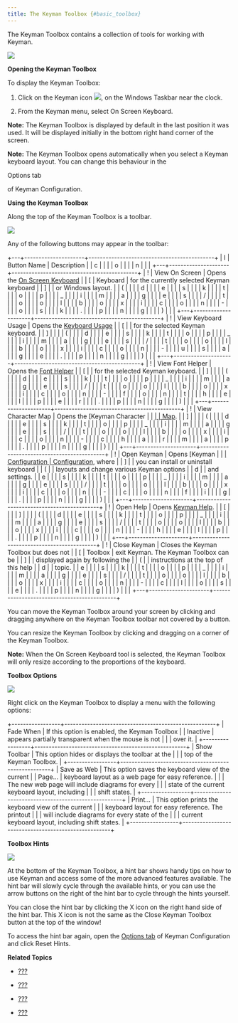 ```yaml
---
title: The Keyman Toolbox {#basic_toolbox}
---
```


The Keyman Toolbox contains a collection of tools for working with
Keyman.

![](desktop_images/osk_keyboard.png)

**Opening the Keyman Toolbox**

To display the Keyman Toolbox:

1.  Click on the Keyman icon ![](desktop_images/icon-keyman.png), on the
    Windows Taskbar near the clock.

2.  From the Keyman menu, select On Screen Keyboard.

**Note:**
The Keyman Toolbox is displayed by default in the last position it was
used. It will be displayed initially in the bottom right hand corner of
the screen.

**Note:**
The Keyman Toolbox opens automatically when you select a Keyman keyboard
layout. You can change this behaviour in the

Options tab

of Keyman Configuration.

**Using the Keyman Toolbox**

Along the top of the Keyman Toolbox is a toolbar.

![](desktop_images/toolbox-toolbar.png)

Any of the following buttons may appear in the toolbar:

+---+---------------------+--------------------------------------------+
| I | Button Name         | Description                                |
| c |                     |                                            |
| o |                     |                                            |
| n |                     |                                            |
+---+---------------------+--------------------------------------------+
| ! | View On Screen      | Opens the [On Screen Keyboard](#basic_osk) |
| [ | Keyboard            | for the currently selected Keyman keyboard |
| ] |                     | or Windows layout.                         |
| ( |                     |                                            |
| d |                     |                                            |
| e |                     |                                            |
| s |                     |                                            |
| k |                     |                                            |
| t |                     |                                            |
| o |                     |                                            |
| p |                     |                                            |
| _ |                     |                                            |
| i |                     |                                            |
| m |                     |                                            |
| a |                     |                                            |
| g |                     |                                            |
| e |                     |                                            |
| s |                     |                                            |
| / |                     |                                            |
| t |                     |                                            |
| o |                     |                                            |
| o |                     |                                            |
| l |                     |                                            |
| b |                     |                                            |
| o |                     |                                            |
| x |                     |                                            |
| i |                     |                                            |
| c |                     |                                            |
| o |                     |                                            |
| n |                     |                                            |
| - |                     |                                            |
| o |                     |                                            |
| s |                     |                                            |
| k |                     |                                            |
| . |                     |                                            |
| p |                     |                                            |
| n |                     |                                            |
| g |                     |                                            |
| ) |                     |                                            |
+---+---------------------+--------------------------------------------+
| ! | View Keyboard Usage | Opens the [Keyboard Usage](#basic_usage)   |
| [ |                     | for the selected Keyman keyboard.          |
| ] |                     |                                            |
| ( |                     |                                            |
| d |                     |                                            |
| e |                     |                                            |
| s |                     |                                            |
| k |                     |                                            |
| t |                     |                                            |
| o |                     |                                            |
| p |                     |                                            |
| _ |                     |                                            |
| i |                     |                                            |
| m |                     |                                            |
| a |                     |                                            |
| g |                     |                                            |
| e |                     |                                            |
| s |                     |                                            |
| / |                     |                                            |
| t |                     |                                            |
| o |                     |                                            |
| o |                     |                                            |
| l |                     |                                            |
| b |                     |                                            |
| o |                     |                                            |
| x |                     |                                            |
| i |                     |                                            |
| c |                     |                                            |
| o |                     |                                            |
| n |                     |                                            |
| - |                     |                                            |
| u |                     |                                            |
| s |                     |                                            |
| a |                     |                                            |
| g |                     |                                            |
| e |                     |                                            |
| . |                     |                                            |
| p |                     |                                            |
| n |                     |                                            |
| g |                     |                                            |
| ) |                     |                                            |
+---+---------------------+--------------------------------------------+
| ! | View Font Helper    | Opens the [Font Helper](#basic_fonthelper) |
| [ |                     | for the selected Keyman keyboard.          |
| ] |                     |                                            |
| ( |                     |                                            |
| d |                     |                                            |
| e |                     |                                            |
| s |                     |                                            |
| k |                     |                                            |
| t |                     |                                            |
| o |                     |                                            |
| p |                     |                                            |
| _ |                     |                                            |
| i |                     |                                            |
| m |                     |                                            |
| a |                     |                                            |
| g |                     |                                            |
| e |                     |                                            |
| s |                     |                                            |
| / |                     |                                            |
| t |                     |                                            |
| o |                     |                                            |
| o |                     |                                            |
| l |                     |                                            |
| b |                     |                                            |
| o |                     |                                            |
| x |                     |                                            |
| i |                     |                                            |
| c |                     |                                            |
| o |                     |                                            |
| n |                     |                                            |
| - |                     |                                            |
| f |                     |                                            |
| o |                     |                                            |
| n |                     |                                            |
| t |                     |                                            |
| h |                     |                                            |
| e |                     |                                            |
| l |                     |                                            |
| p |                     |                                            |
| e |                     |                                            |
| r |                     |                                            |
| . |                     |                                            |
| p |                     |                                            |
| n |                     |                                            |
| g |                     |                                            |
| ) |                     |                                            |
+---+---------------------+--------------------------------------------+
| ! | View Character Map  | Opens the [Keyman Character                |
| [ |                     | Map](#basic_charactermap).                 |
| ] |                     |                                            |
| ( |                     |                                            |
| d |                     |                                            |
| e |                     |                                            |
| s |                     |                                            |
| k |                     |                                            |
| t |                     |                                            |
| o |                     |                                            |
| p |                     |                                            |
| _ |                     |                                            |
| i |                     |                                            |
| m |                     |                                            |
| a |                     |                                            |
| g |                     |                                            |
| e |                     |                                            |
| s |                     |                                            |
| / |                     |                                            |
| t |                     |                                            |
| o |                     |                                            |
| o |                     |                                            |
| l |                     |                                            |
| b |                     |                                            |
| o |                     |                                            |
| x |                     |                                            |
| i |                     |                                            |
| c |                     |                                            |
| o |                     |                                            |
| n |                     |                                            |
| - |                     |                                            |
| c |                     |                                            |
| h |                     |                                            |
| a |                     |                                            |
| r |                     |                                            |
| m |                     |                                            |
| a |                     |                                            |
| p |                     |                                            |
| . |                     |                                            |
| p |                     |                                            |
| n |                     |                                            |
| g |                     |                                            |
| ) |                     |                                            |
+---+---------------------+--------------------------------------------+
| ! | Open Keyman         | Opens [Keyman                              |
| [ | Configuration       | Configuration](#basic_config_menu), where  |
| ] |                     | you can install or uninstall keyboard      |
| ( |                     | layouts and change various Keyman options  |
| d |                     | and settings.                              |
| e |                     |                                            |
| s |                     |                                            |
| k |                     |                                            |
| t |                     |                                            |
| o |                     |                                            |
| p |                     |                                            |
| _ |                     |                                            |
| i |                     |                                            |
| m |                     |                                            |
| a |                     |                                            |
| g |                     |                                            |
| e |                     |                                            |
| s |                     |                                            |
| / |                     |                                            |
| t |                     |                                            |
| o |                     |                                            |
| o |                     |                                            |
| l |                     |                                            |
| b |                     |                                            |
| o |                     |                                            |
| x |                     |                                            |
| i |                     |                                            |
| c |                     |                                            |
| o |                     |                                            |
| n |                     |                                            |
| - |                     |                                            |
| c |                     |                                            |
| o |                     |                                            |
| n |                     |                                            |
| f |                     |                                            |
| i |                     |                                            |
| g |                     |                                            |
| . |                     |                                            |
| p |                     |                                            |
| n |                     |                                            |
| g |                     |                                            |
| ) |                     |                                            |
+---+---------------------+--------------------------------------------+
| ! | Open Help           | Opens [Keyman Help](#basic_help).          |
| [ |                     |                                            |
| ] |                     |                                            |
| ( |                     |                                            |
| d |                     |                                            |
| e |                     |                                            |
| s |                     |                                            |
| k |                     |                                            |
| t |                     |                                            |
| o |                     |                                            |
| p |                     |                                            |
| _ |                     |                                            |
| i |                     |                                            |
| m |                     |                                            |
| a |                     |                                            |
| g |                     |                                            |
| e |                     |                                            |
| s |                     |                                            |
| / |                     |                                            |
| t |                     |                                            |
| o |                     |                                            |
| o |                     |                                            |
| l |                     |                                            |
| b |                     |                                            |
| o |                     |                                            |
| x |                     |                                            |
| i |                     |                                            |
| c |                     |                                            |
| o |                     |                                            |
| n |                     |                                            |
| - |                     |                                            |
| h |                     |                                            |
| e |                     |                                            |
| l |                     |                                            |
| p |                     |                                            |
| . |                     |                                            |
| p |                     |                                            |
| n |                     |                                            |
| g |                     |                                            |
| ) |                     |                                            |
+---+---------------------+--------------------------------------------+
| ! | Close Keyman        | Closes the Keyman Toolbox but does not     |
| [ | Toolbox             | exit Keyman. The Keyman Toolbox can be     |
| ] |                     | displayed again by following the           |
| ( |                     | instructions at the top of this help       |
| d |                     | topic.                                     |
| e |                     |                                            |
| s |                     |                                            |
| k |                     |                                            |
| t |                     |                                            |
| o |                     |                                            |
| p |                     |                                            |
| _ |                     |                                            |
| i |                     |                                            |
| m |                     |                                            |
| a |                     |                                            |
| g |                     |                                            |
| e |                     |                                            |
| s |                     |                                            |
| / |                     |                                            |
| t |                     |                                            |
| o |                     |                                            |
| o |                     |                                            |
| l |                     |                                            |
| b |                     |                                            |
| o |                     |                                            |
| x |                     |                                            |
| i |                     |                                            |
| c |                     |                                            |
| o |                     |                                            |
| n |                     |                                            |
| - |                     |                                            |
| c |                     |                                            |
| l |                     |                                            |
| o |                     |                                            |
| s |                     |                                            |
| e |                     |                                            |
| . |                     |                                            |
| p |                     |                                            |
| n |                     |                                            |
| g |                     |                                            |
| ) |                     |                                            |
+---+---------------------+--------------------------------------------+

You can move the Keyman Toolbox around your screen by clicking and
dragging anywhere on the Keyman Toolbox toolbar not covered by a button.

You can resize the Keyman Toolbox by clicking and dragging on a corner
of the Keyman Toolbox.

**Note:**
When the On Screen Keyboard tool is selected, the Keyman Toolbox will
only resize according to the proportions of the keyboard.

**Toolbox Options**

![](desktop_images/toolbox-options.png)

Right click on the Keyman Toolbox to display a menu with the following
options:

+-----------------+-----------------------------------------------------+
| Fade When       | If this option is enabled, the Keyman Toolbox       |
| Inactive        | appears partially transparent when the mouse is not |
|                 | over it.                                            |
+-----------------+-----------------------------------------------------+
| Show Toolbar    | This option hides or displays the toolbar at the    |
|                 | top of the Keyman Toolbox.                          |
+-----------------+-----------------------------------------------------+
| Save as Web     | This option saves the keyboard view of the current  |
| Page\...        | keyboard layout as a web page for easy reference.   |
|                 | The new web page will include diagrams for every    |
|                 | state of the current keyboard layout, including     |
|                 | shift states.                                       |
+-----------------+-----------------------------------------------------+
| Print\...       | This option prints the keyboard view of the current |
|                 | keyboard layout for easy reference. The printout    |
|                 | will include diagrams for every state of the        |
|                 | current keyboard layout, including shift states.    |
+-----------------+-----------------------------------------------------+

**Toolbox Hints**

![](desktop_images/toolbox-hints.png)

At the bottom of the Keyman Toolbox, a hint bar shows handy tips on how
to use Keyman and access some of the more advanced features available.
The hint bar will slowly cycle through the available hints, or you can
use the arrow buttons on the right of the hint bar to cycle through the
hints yourself.

You can close the hint bar by clicking the X icon on the right hand side
of the hint bar. This X icon is not the same as the Close Keyman Toolbox
button at the top of the window!

To access the hint bar again, open the [Options tab](#basic_options_tab)
of Keyman Configuration and click Reset Hints.

**Related Topics**

-   [???](#basic_osk)

-   [???](#basic_usage)

-   [???](#basic_fonthelper)

-   [???](#basic_charactermap)
